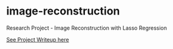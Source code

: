 # image-reconstruction
Research Project - Image Reconstruction with Lasso Regression

[See Project Writeup here](ImageReconstruction.pdf)
